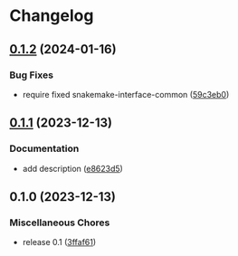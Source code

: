 # Changelog

## [0.1.2](https://github.com/snakemake/snakemake-storage-plugin-ftp/compare/v0.1.1...v0.1.2) (2024-01-16)


### Bug Fixes

* require fixed snakemake-interface-common ([59c3eb0](https://github.com/snakemake/snakemake-storage-plugin-ftp/commit/59c3eb05e1dc656949b768ef89ee4798d1cabe46))

## [0.1.1](https://github.com/snakemake/snakemake-storage-plugin-ftp/compare/v0.1.0...v0.1.1) (2023-12-13)


### Documentation

* add description ([e8623d5](https://github.com/snakemake/snakemake-storage-plugin-ftp/commit/e8623d5ac26ce365d673be6a43133a34fc0b0807))

## 0.1.0 (2023-12-13)


### Miscellaneous Chores

* release 0.1 ([3ffaf61](https://github.com/snakemake/snakemake-storage-plugin-ftp/commit/3ffaf61379fcac579ee5ceb3ec377382c9212f9b))
